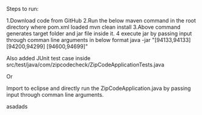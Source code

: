 Steps to run:

1.Download code from GitHub
2.Run the below maven command in the root directory where pom.xml loaded
  mvn clean install
3.Above command generates target folder and jar file inside it.
4 execute jar by passing input through comman line arguments in below format
 java -jar <generated jar name> "[94133,94133] [94200,94299] [94600,94699]"

Also added JUnit test case inside src/test/java/com/zipcodecheck/ZipCodeApplicationTests.java

Or

Import to eclipse and directly run the ZipCodeApplication.java by passing input through comman line arguments.

asadads
